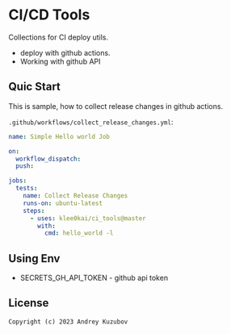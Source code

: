 # CI/CD Tools

Collections for CI deploy utils.
 - deploy with github actions. 
 - Working with github API 

## Quic Start 

This is sample, how to collect release changes in github actions.

`.github/workflows/collect_release_changes.yml`:
```yaml
name: Simple Hello world Job

on:
  workflow_dispatch:
  push:

jobs:
  tests:
    name: Collect Release Changes
    runs-on: ubuntu-latest
    steps:
      - uses: klee0kai/ci_tools@master
        with:
          cmd: hello_world -l 
```

## Using Env

 - SECRETS_GH_API_TOKEN - github api token 

## License

```
Copyright (c) 2023 Andrey Kuzubov
```
